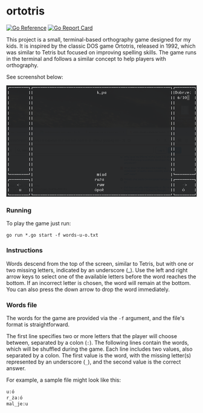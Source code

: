 # ortotris

[![Go Reference](https://pkg.go.dev/badge/github.com/cli-games/ortotris.svg)](https://pkg.go.dev/github.com/cli-games/ortotris) [![Go Report Card](https://goreportcard.com/badge/github.com/cli-games/ortotris)](https://goreportcard.com/report/github.com/cli-games/ortotris)

This project is a small, terminal-based orthography game designed for my kids. It is inspired by the classic DOS game Ortotris, released in 1992, which was similar to Tetris but focused on improving spelling skills. The game runs in the terminal and follows a similar concept to help players with orthography.

See screenshot below:

![Ortotris](screenshot.png)

### Running

To play the game just run:

    go run *.go start -f words-u-o.txt

### Instructions
Words descend from the top of the screen, similar to Tetris, but with one or two missing letters, indicated by an underscore (_). Use the left and right arrow keys to select one of the available letters before the word reaches the bottom. If an incorrect letter is chosen, the word will remain at the bottom. You can also press the down arrow to drop the word immediately.

### Words file
The words for the game are provided via the `-f` argument, and the file's format is straightforward.

The first line specifies two or more letters that the player will choose between, separated by a colon (`:`). The following lines contain the words, which will be shuffled during the game. Each line includes two values, also separated by a colon. The first value is the word, with the missing letter(s) represented by an underscore (`_`), and the second value is the correct answer.

For example, a sample file might look like this:

    u:ó
    r_ża:ó
    mal_je:u

